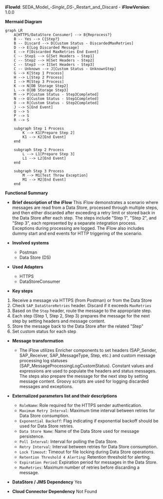**iFlowId**: SEDA_Model_-_Single_DS_-_Restart_and_Discard - **iFlowVersion**: 1.0.0

**Mermaid Diagram**
```mermaid
graph LR
    A[HTTPS/DataStore Consumer] --> B{Reprocess?}
    B -- Yes --> C{Step?}
    B -- Discard --> D[Custom Status - DiscardedMaxRetries]
    D --> E[Log Discarded Message]
    E --> F[Discarded MaxRetries End Event]
    C -- Step1 --> G[Set Headers - Step1]
    C -- Step2 --> H[Set Headers - Step2]
    C -- Step3 --> I[Set Headers - Step3]
    C -- Unknown --> J[Custom Status - UnknownStep]
    G --> K[Step 1 Process]
    H --> L[Step 2 Process]
    I --> M[Step 3 Process]
    K --> N[DB Storage Step2]
    L --> O[DB Storage Step3]
    M --> P[Custom Status - Step3Completed]
    N --> Q[Custom Status - Step1Completed]
    O --> R[Custom Status - Step2Completed]
    J --> S[End Event]
    Q --> S
    P --> S
    R --> S
    
    subgraph Step 1 Process
    	K --> K1[Prepare Step 2]
    	K1 --> K2[End Event]
    end

    subgraph Step 2 Process
    	L --> L1[Prepare Step 3]
    	L1 --> L2[End Event]
    end

    subgraph Step 3 Process
    	M --> M1[Test Throw Exception]
    	M1 --> M2[End Event]
    end
```
**Functional Summary**
- **Brief description of the iFlow**
  This iFlow demonstrates a scenario where messages are read from a Data Store, processed through multiple steps, and then either discarded after exceeding a retry limit or stored back in the Data Store after each step. The steps include "Step 1", "Step 2", and "Step 3", each represented by a separate integration process. Exceptions during processing are logged. The iFlow also includes dummy start and end events for HTTP triggering of the scenario.

- **Involved systems**
  - Postman
  - Data Store (DS)

- **Used Adapters**
  - HTTPS
  - DataStoreConsumer

- **Key steps**
 1. Receive a message via HTTPS (from Postman) or from the Data Store
 2. Check `SAP_DataStoreRetries` header. Discard if it exceeds `MaxRetries`
 3. Based on the `Step` header, route the message to the appropriate step.
 4. Each step (Step 1, Step 2, Step 3) prepares the message for the next step by setting headers and message content.
 5. Store the message back to the Data Store after the related "Step"
 6. Set custom status for each step

- **Message transformation**
  - The iFlow utilizes Enricher components to set headers (SAP_Sender, SAP_Receiver, SAP_MessageType, Step, etc.) and custom message processing log statuses (SAP_MessageProcessingLogCustomStatus). Constant values and expressions are used to populate the headers and status messages. The steps also prepare the message for the next step by setting message content. Groovy scripts are used for logging discarded messages and exceptions.

- **Externalized parameters list and their descriptions**
  - `RoleName`: Role required for the HTTPS sender authentication.
  - `Maximum Retry Interval`: Maximum time interval between retries for Data Store consumption.
  - `Exponential Backoff`: Flag indicating if exponential backoff should be used for Data Store retries.
  - `Data Store Name`: Name of the Data Store used for message persistence.
  - `Poll Interval`: Interval for polling the Data Store.
  - `Retry Interval`: Interval between retries for Data Store consumption.
  - `Lock Timeout`: Timeout for file locking during Data Store operations.
  - `Retention Threshold 4 Alerting`: Retention threshold for alerting.
  - `Expiration Period`: Expiration period for messages in the Data Store.
  - `MaxRetries`: Maximum number of retries before discarding a message.

- **DataStore / JMS Dependency**
  Yes

- **Cloud Connector Dependency**
  Not Found